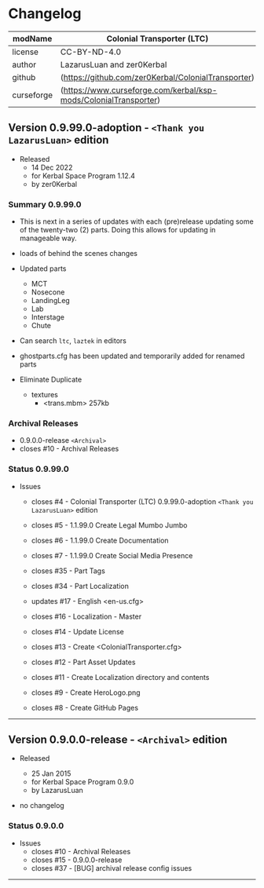 # Changelog  
  
| modName    | Colonial Transporter (LTC)                                        |
| ---------- | ----------------------------------------------------------------- |
| license    | CC-BY-ND-4.0                                                      |
| author     | LazarusLuan and zer0Kerbal                                        |
| github     | (https://github.com/zer0Kerbal/ColonialTransporter)               |
| curseforge | (https://www.curseforge.com/kerbal/ksp-mods/ColonialTransporter)  |

## Version 0.9.99.0-adoption - `<Thank you LazarusLuan>` edition

* Released
  * 14 Dec 2022
  * for Kerbal Space Program 1.12.4
  * by zer0Kerbal

### Summary 0.9.99.0

* This is next in a series of updates with each (pre)release updating some of the twenty-two (2) parts. Doing this allows for updating in manageable way.
* loads of behind the scenes changes
* Updated parts
  * MCT
  * Nosecone
  * LandingLeg
  * Lab
  * Interstage
  * Chute
* Can search `ltc`, `laztek` in editors
* ghostparts.cfg has been updated and temporarily added for renamed parts


* Eliminate Duplicate
  * textures
    * <trans.mbm> 257kb

### Archival Releases

* 0.9.0.0-release `<Archival>`
* closes #10 - Archival Releases

### Status 0.9.99.0

* Issues
  * closes #4 - Colonial Transporter (LTC) 0.9.99.0-adoption `<Thank you LazarusLuan>` edition
  * closes #5 - 1.1.99.0 Create Legal Mumbo Jumbo
  * closes #6 - 1.1.99.0 Create Documentation
  * closes #7 - 1.1.99.0 Create Social Media Presence

  * closes #35 - Part Tags
  * closes #34 - Part Localization
  * updates #17 - English <en-us.cfg>
  * closes #16 - Localization - Master
  * closes #14 - Update License
  * closes #13 - Create <ColonialTransporter.cfg>
  * closes #12 - Part Asset Updates
  * closes #11 - Create Localization directory and contents
  * closes #9 - Create HeroLogo.png
  * closes #8 - Create GitHub Pages

---

## Version 0.9.0.0-release - `<Archival>` edition

* Released
  * 25 Jan 2015
  * for Kerbal Space Program 0.9.0
  * by LazarusLuan

* no changelog

### Status 0.9.0.0

* Issues
  * closes #10 - Archival Releases
  * closes #15 - 0.9.0.0-release
  * closes #37 - [BUG] archival release config issues

---
